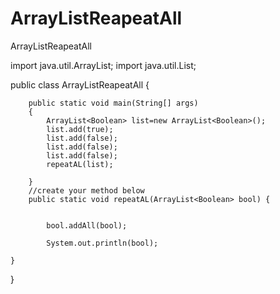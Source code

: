 # ArrayListReapeatAll
ArrayListReapeatAll

import java.util.ArrayList;
import java.util.List;

public class ArrayListReapeatAll {
	
		public static void main(String[] args)
		{
			ArrayList<Boolean> list=new ArrayList<Boolean>();
			list.add(true);
			list.add(false);
			list.add(false);
			list.add(false);
			repeatAL(list);
			
		}
		//create your method below
		public static void repeatAL(ArrayList<Boolean> bool) {
		
			
	     	bool.addAll(bool);
			
			System.out.println(bool);
			
	}
}
